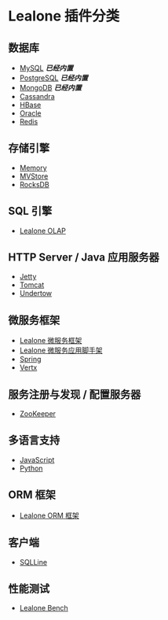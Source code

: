 # Lealone 插件分类

## 数据库

  * [MySQL](https://github.com/lealone/Lealone/tree/master/lealone-plugins/mysql) <i><b>已经内置</b></i>
  * [PostgreSQL](https://github.com/lealone/Lealone/tree/master/lealone-plugins/postgresql) <i><b>已经内置</b></i>
  * [MongoDB](https://github.com/lealone/Lealone/tree/master/lealone-plugins/mongo) <i><b>已经内置</b></i>
  * [Cassandra](https://github.com/lealone-plugins/lealone-cassandra)
  * [HBase](https://github.com/lealone-plugins/lealone-hbase)
  * [Oracle](https://github.com/lealone-plugins/lealone-oracle)
  * [Redis](https://github.com/lealone-plugins/lealone-redis)


## 存储引擎

  * [Memory](https://github.com/lealone-plugins/lealone-memory)
  * [MVStore](https://github.com/lealone-plugins/lealone-mvstore)
  * [RocksDB](https://github.com/lealone-plugins/lealone-rocksdb)


## SQL 引擎

  * [Lealone OLAP](https://github.com/lealone-plugins/lealone-olap)


## HTTP Server / Java 应用服务器

  * [Jetty](https://github.com/lealone-plugins/lealone-jetty)
  * [Tomcat](https://github.com/lealone-plugins/lealone-tomcat)
  * [Undertow](https://github.com/lealone-plugins/lealone-undertow)


## 微服务框架

  * [Lealone 微服务框架](https://github.com/lealone-plugins/lealone-service)
  * [Lealone 微服务应用脚手架](https://github.com/lealone-plugins/lealone-create-app)
  * [Spring](https://github.com/lealone-plugins/lealone-spring)
  * [Vertx](https://github.com/lealone-plugins/lealone-vertx)


## 服务注册与发现 / 配置服务器

  * [ZooKeeper](https://github.com/lealone-plugins/lealone-zookeeper)


## 多语言支持

  * [JavaScript](https://github.com/lealone-plugins/lealone-javascript)
  * [Python](https://github.com/lealone-plugins/lealone-python)


## ORM 框架

  * [Lealone ORM 框架](https://github.com/lealone-plugins/lealone-orm)


## 客户端

  * [SQLLine](https://github.com/lealone-plugins/lealone-sqlline)


## 性能测试

  * [Lealone Bench](https://github.com/lealone-plugins/lealone-bench)


